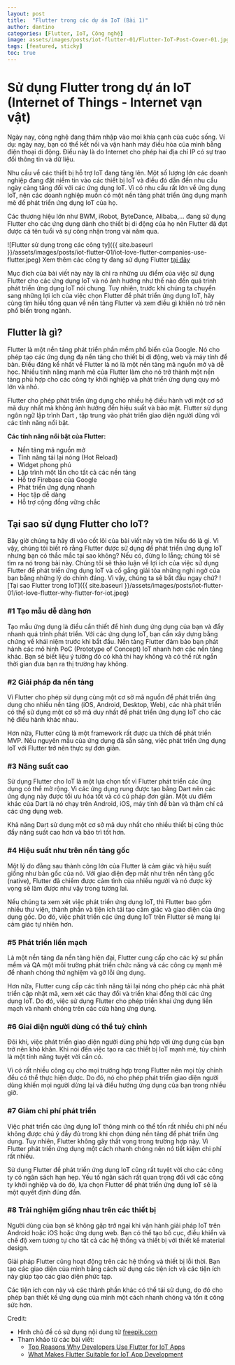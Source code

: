 ```yaml
---
layout: post
title:  "Flutter trong các dự án IoT (Bài 1)"
author: dantino
categories: [Flutter, IoT, Công nghệ]
image: assets/images/posts/iot-flutter-01/Flutter-IoT-Post-Cover-01.jpg
tags: [featured, sticky]
toc: true
---
```

# Sử dụng Flutter trong dự án IoT (Internet of Things - Internet vạn vật) 
 Ngày nay, công nghệ đang thâm nhập vào mọi khía cạnh của cuộc sống. Ví dụ: ngày nay, bạn có thể kết nối và vận hành máy điều hòa của mình bằng điện thoại di động. Điều này là do Internet cho phép hai địa chỉ IP có sự trao đổi thông tin và dữ liệu.   

 Nhu cầu về các thiết bị hỗ trợ IoT đang tăng lên. Một số lượng lớn các doanh nghiệp đang đặt niềm tin vào các thiết bị IoT và điều đó dẫn đến nhu cầu ngày càng tăng đối với các ứng dụng IoT. Vì có nhu cầu rất lớn về ứng dụng IoT, nên các doanh nghiệp muốn có một nền tảng phát triển ứng dụng mạnh mẽ để phát triển ứng dụng IoT của họ.

Các thương hiệu lớn như BWM, iRobot, ByteDance, Alibaba,... đang sử dụng Flutter cho các ứng dụng dành cho thiết bị di động của họ nên Flutter đã đạt được cả tên tuổi và sự công nhận trong vài năm qua. 

 ![Flutter sử dụng trong các công ty]({{ site.baseurl }}/assets/images/posts/iot-flutter-01/iot-love-flutter-companies-use-flutter.jpeg)
 Xem thêm các công ty đang sử dụng Flutter [tại đây]

Mục đích của bài viết này này là chỉ ra những ưu điểm của việc sử dụng Flutter cho các ứng dụng IoT và nó ảnh hưởng như thế nào đến quá trình phát triển ứng dụng IoT nói chung. Tuy nhiên, trước khi chúng ta chuyển sang những lợi ích của việc chọn Flutter để phát triển ứng dụng IoT, hãy cùng tìm hiểu tổng quan về nền tảng Flutter và xem điều gì khiến nó trở nên phổ biến trong ngành.
## Flutter là gì? 
Flutter là một nền tảng phát triển phần mềm phổ biến của Google. Nó cho phép tạo các ứng dụng đa nền tảng cho thiết bị di động, web và máy tính để bàn. Điều đáng kể nhất về Flutter là nó là một nền tảng mã nguồn mở và dễ học. Nhiều tính năng mạnh mẽ của Flutter làm cho nó trở thành một nền tảng phù hợp cho các công ty khởi nghiệp và phát triển ứng dụng quy mô lớn và nhỏ.

Flutter cho phép phát triển ứng dụng cho nhiều hệ điều hành với một cơ sở mã duy nhất mà không ảnh hưởng đến hiệu suất và bảo mật. Flutter sử dụng ngôn ngữ lập trình Dart , tập trung vào phát triển giao diện người dùng với các tính năng nổi bật.

**Các tính năng nổi bật của Flutter:** 

- Nền tảng mã nguồn mở
- Tính năng tải lại nóng (Hot Reload)
- Widget phong phú
- Lập trình một lần cho tất cả các nền tảng
- Hỗ trợ Firebase của Google
- Phát triển ứng dụng nhanh
- Học tập dễ dàng
- Hỗ trợ cộng đồng vững chắc

## Tại sao sử dụng Flutter cho IoT? 
Bây giờ chúng ta hãy đi vào cốt lõi của bài viết này và tìm hiểu đó là gì. Vì vậy, chúng tôi biết rõ rằng Flutter được sử dụng để phát triển ứng dụng IoT nhưng bạn có thắc mắc tại sao không? Nếu có, đừng lo lắng; chúng tôi sẽ tìm ra nó trong bài này. Chúng tôi sẽ thảo luận về lợi ích của việc sử dụng Flutter để phát triển ứng dụng IoT và cố gắng giải tỏa những nghi ngờ của bạn bằng những lý do chính đáng. Vì vậy, chúng ta sẽ bắt đầu ngay chứ?
![Tại sao Flutter trong IoT]({{ site.baseurl }}/assets/images/posts/iot-flutter-01/iot-love-flutter-why-flutter-for-iot.jpeg)

### #1 Tạo mẫu dễ dàng hơn

Tạo mẫu ứng dụng là điều cần thiết để hình dung ứng dụng của bạn và đẩy nhanh quá trình phát triển. Với các ứng dụng IoT, bạn cần xây dựng bằng chứng về khái niệm trước khi bắt đầu. Nền tảng Flutter đảm bảo bạn phát hành các mô hình PoC (Prototype of Concept) IoT nhanh hơn các nền tảng khác. Bạn sẽ biết liệu ý tưởng đó có khả thi hay không và có thể rút ngắn thời gian đưa bạn ra thị trường hay không.

### #2 Giải pháp đa nền tảng

Vì Flutter cho phép sử dụng cùng một cơ sở mã nguồn để phát triển ứng dụng cho nhiều nền tảng (iOS, Android, Desktop, Web), các nhà phát triển có thể sử dụng một cơ sở mã duy nhất để phát triển ứng dụng IoT cho các hệ điều hành khác nhau.

Hơn nữa, Flutter cũng là một framework rất được ưa thích để phát triển MVP. Nếu nguyên mẫu của ứng dụng đã sẵn sàng, việc phát triển ứng dụng IoT với Flutter trở nên thực sự đơn giản.

### #3 Năng suất cao

Sử dụng Flutter cho IoT là một lựa chọn tốt vì Flutter phát triển các ứng dụng có thể mở rộng. Vì các ứng dụng rung được tạo bằng Dart nên các ứng dụng này được tối ưu hóa tốt và có cú pháp đơn giản. Một ưu điểm khác của Dart là nó chạy trên Android, iOS, máy tính để bàn và thậm chí cả các ứng dụng web.

Khả năng Dart sử dụng một cơ sở mã duy nhất cho nhiều thiết bị cũng thúc đẩy năng suất cao hơn và bảo trì tốt hơn.

### #4 Hiệu suất như trên nền tảng gốc
Một lý do đằng sau thành công lớn của Flutter là cảm giác và hiệu suất giống như bản gốc của nó. Với giao diện đẹp mắt như trên nền tảng gốc (native), Flutter đã chiếm được cảm tình của nhiều người và nó được kỳ vọng sẽ làm được như vậy trong tương lai.

Nếu chúng ta xem xét việc phát triển ứng dụng IoT, thì Flutter bao gồm nhiều thư viện, thành phần và tiện ích tái tạo cảm giác và giao diện của ứng dụng gốc. Do đó, việc phát triển các ứng dụng IoT trên Flutter sẽ mang lại cảm giác tự nhiên hơn.

### #5 Phát triển liền mạch

Là một nền tảng đa nền tảng hiện đại, Flutter cung cấp cho các kỹ sư phần mềm và QA một môi trường phát triển chức năng và các công cụ mạnh mẽ để nhanh chóng thử nghiệm và gỡ lỗi ứng dụng.

Hơn nữa, Flutter cung cấp các tính năng tải lại nóng cho phép các nhà phát triển cập nhật mã, xem xét các thay đổi và triển khai đồng thời các ứng dụng IoT. Do đó, việc sử dụng Flutter cho phép triển khai ứng dụng liền mạch và nhanh chóng trên các cửa hàng ứng dụng.

### #6 Giai diện người dùng có thể tuỳ chỉnh

Đôi khi, việc phát triển giao diện người dùng phù hợp với ứng dụng của bạn trở nên khó khăn. Khi nói đến việc tạo ra các thiết bị IoT mạnh mẽ, tùy chỉnh là một tính năng tuyệt vời cần có.

Vì có rất nhiều công cụ cho mọi trường hợp trong Flutter nên mọi tùy chỉnh đều có thể thực hiện được. Do đó, nó cho phép phát triển giao diện người dùng khiến mọi người dừng lại và điều hướng ứng dụng của bạn trong nhiều giờ.

### #7 Giảm chi phí phát triển

Việc phát triển các ứng dụng IoT thông minh có thể tốn rất nhiều chi phí nếu không được chú ý đầy đủ trong khi chọn đúng nền tảng để phát triển ứng dụng. Tuy nhiên, Flutter không gây thất vọng trong trường hợp này. Vì Flutter phát triển ứng dụng một cách nhanh chóng nên nó tiết kiệm chi phí rất nhiều.

Sử dụng Flutter để phát triển ứng dụng IoT cũng rất tuyệt vời cho các công ty có ngân sách hạn hẹp. Yếu tố ngân sách rất quan trọng đối với các công ty khởi nghiệp và do đó, lựa chọn Flutter để phát triển ứng dụng IoT sẽ là một quyết định đúng đắn.

### #8 Trải nghiệm giống nhau trên các thiết bị

Người dùng của bạn sẽ không gặp trở ngại khi vận hành giải pháp IoT trên Android hoặc iOS hoặc ứng dụng web. Bạn có thể tạo bố cục, điều khiển và chế độ xem tương tự cho tất cả các hệ thống và thiết bị với thiết kế material design.

Giải pháp Flutter cũng hoạt động trên các hệ thống và thiết bị lỗi thời. Bạn tạo các giao diện của mình bằng cách sử dụng các tiện ích và các tiện ích này giúp tạo các giao diện phức tạp.

Các tiện ích con này và các thành phần khác có thể tái sử dụng, do đó cho phép bạn thiết kế ứng dụng của mình một cách nhanh chóng và tốn ít công sức hơn.



Credit:
 - Hình chủ đề có sử dụng nội dung từ [freepik.com](https://www.freepik.com/free-vector/internet-things-isometric-flowchart_6169717.htm#query=Iot&position=8&from_view=search&track=sph)
 - Tham khảo từ các bài viết: 
   - [Top Reasons Why Developers Use Flutter for IoT Apps](https://www.expertappdevs.com/blog/fact-why-flutter-is-perfect-for-iot-apps)
   - [What Makes Flutter Suitable for IoT App Development](https://kodytechnolab.com/blog/flutter-for-iot-app-development/)



[tại đây]: https://flutter.dev/showcase